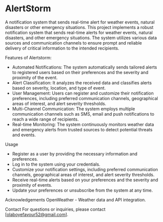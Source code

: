 # AlertStorm
A notification system that sends real-time alert for weather events, natural disasters or other emergency situations.
This project implements a robust notification system that sends real-time alerts for weather events, natural disasters, and other emergency situations. The system utilizes various data sources and communication channels to ensure prompt and reliable delivery of critical information to the intended recipients.

Features of Alertstorm:
* Automated Notifications: The system automatically sends tailored alerts to registered users based on their preferences and the severity and proximity of the event.
* Alert Classification: It analyzes the received data and classifies alerts based on severity, location, and type of event.
* User Management: Users can register and customize their notification preferences, including preferred communication channels, geographical areas of interest, and alert severity thresholds.
* Multi-Channel Communication: The system employs multiple communication channels such as SMS, email and push notifications to reach a wide range of recipients.
* Real-time Monitoring: The system continuously monitors weather data and emergency alerts from trusted sources to detect potential threats and events.

Usage 
* Register as a user by providing the necessary information and preferences.
* Log in to the system using your credentials.
* Customize your notification settings, including preferred communication channels, geographical areas of interest, and alert severity thresholds.
* Receive real-time alerts based on your preferences and the severity and proximity of events.
* Update your preferences or unsubscribe from the system at any time.

Acknowledgements
OpenWeather - Weather data and API integration.

Contact
For questions or inquiries, please contact [olaboyefavour52@gmail.com].
